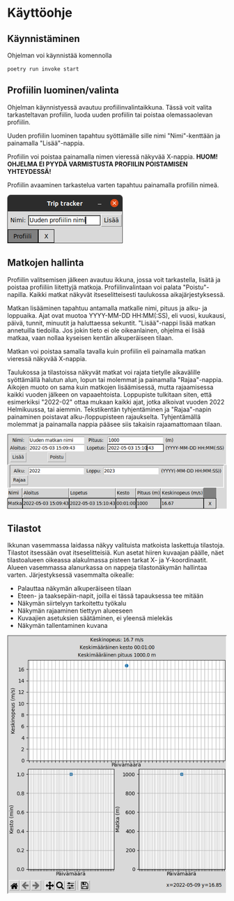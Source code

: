 # Käyttöohje

## Käynnistäminen

Ohjelman voi käynnistää komennolla

```
poetry run invoke start
```

## Profiilin luominen/valinta

Ohjelman käynnistyessä avautuu profiilinvalintaikkuna. Tässä voit valita tarkasteltavan profiilin, luoda uuden profiilin tai poistaa olemassaolevan profiilin.

Uuden profiilin luominen tapahtuu syöttämälle sille nimi "Nimi"-kenttään ja painamalla "Lisää"-nappia.

Profiilin voi poistaa painamalla nimen vieressä näkyvää X-nappia. **HUOM! OHJELMA EI PYYDÄ VARMISTUSTA PROFIILIN POISTAMISEN YHTEYDESSÄ!**

Profiilin avaaminen tarkastelua varten tapahtuu painamalla profiilin nimeä.

![](./kuvat/kayttoohje-profiili.png)

## Matkojen hallinta

Profiilin valitsemisen jälkeen avautuu ikkuna, jossa voit tarkastella, lisätä ja poistaa profiiliin liitettyjä matkoja. Profiilinvalintaan voi palata "Poistu"-napilla. Kaikki matkat näkyvät itseselitteisesti taulukossa aikajärjestyksessä.

Matkan lisääminen tapahtuu antamalla matkalle nimi, pituus ja alku- ja loppuaika. Ajat ovat muotoa YYYY-MM-DD HH:MM(:SS), eli vuosi, kuukausi, päivä, tunnit, minuutit ja haluttaessa sekuntit. "Lisää"-nappi lisää matkan annetuilla tiedoilla. Jos jokin tieto ei ole oikeanlainen, ohjelma ei lisää matkaa, vaan nollaa kyseisen kentän alkuperäiseen tilaan.

Matkan voi poistaa samalla tavalla kuin profiilin eli painamalla matkan vieressä näkyvää X-nappia.

Taulukossa ja tilastoissa näkyvät matkat voi rajata tietylle aikavälille syöttämällä halutun alun, lopun tai molemmat ja painamalla "Rajaa"-nappia. Aikojen muoto on sama kuin matkojen lisäämisessä, mutta rajaamisessa kaikki vuoden jälkeen on vapaaehtoista. Loppupiste tulkitaan siten, että esimerkiksi "2022-02" ottaa mukaan kaikki ajat, jotka alkoivat vuoden 2022 Helmikuussa, tai aiemmin. Tekstikentän tyhjentäminen ja "Rajaa"-napin painaminen poistavat alku-/loppupisteen rajaukselta. Tyhjentämällä molemmat ja painamalla nappia pääsee siis takaisin rajaamattomaan tilaan.

![](./kuvat/kayttoohje-matkat.png)

## Tilastot

Ikkunan vasemmassa laidassa näkyy valituista matkoista laskettuja tilastoja. Tilastot itsessään ovat itseselitteisiä. Kun asetat hiiren kuvaajan päälle, näet tilastoalueen oikeassa alakulmassa pisteen tarkat X- ja Y-koordinaatit. Alueen vasemmassa alanurkassa on nappeja tilastonäkymän hallintaa varten. Järjestyksessä vasemmalta oikealle:

 - Palauttaa näkymän alkuperäiseen tilaan
 - Eteen- ja taaksepäin-napit, joilla ei tässä tapauksessa tee mitään
 - Näkymän siirtelyyn tarkoitettu työkalu
 - Näkymän rajaaminen tiettyyn alueeseen
 - Kuvaajien asetuksien säätäminen, ei yleensä mielekäs
 - Näkymän tallentaminen kuvana

![](./kuvat/kayttoohje-tilastot.png)
